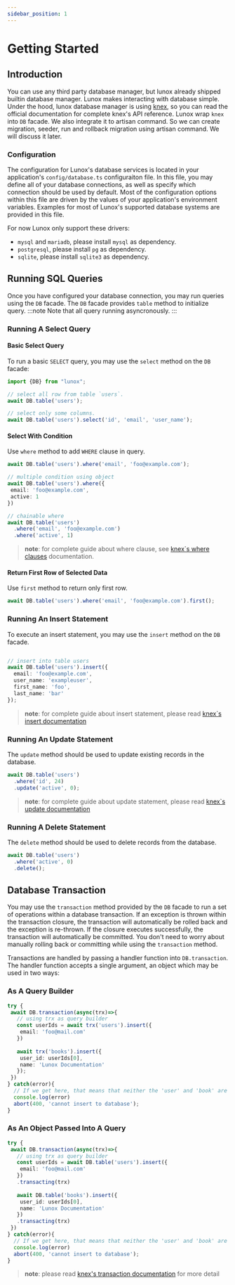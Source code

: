 ```yaml
---
sidebar_position: 1
---
```


# Getting Started

## Introduction
You can use any third party database manager, but lunox already shipped builtin database manager. Lunox makes interacting with database simple. Under the hood, lunox database manager is using [knex](http://knexjs.org/), so you can read the official documentation for complete knex's API reference. Lunox wrap `knex` into `DB` facade. We also integrate it to artisan command. So we can create migration, seeder, run and rollback migration using artisan command. We will discuss it later.

### Configuration
The configuration for Lunox's database services is located in your application's `config/database.ts` configuraiton file. In this file, you may define all of your database connections, as well as specify which connection should be used by default. Most of the configuration options within this file are driven by the values of your application's environment variables. Examples for most of Lunox's supported database systems are provided in this file.

For now Lunox only support these drivers:
- `mysql` and `mariadb`, please install `mysql` as dependency.
- `postgresql`, please install `pg` as dependency.
- `sqlite`, please install `sqlite3` as dependency.

## Running SQL Queries
Once you have configured your database connection, you may run queries using the `DB` facade. The `DB` facade provides `table` method to initialize query. 
:::note
Note that all query running asyncronously.
:::

### Running A Select Query

#### Basic Select Query
To run a basic `SELECT` query, you may use the `select` method on the `DB` facade:
```ts
import {DB} from "lunox";

// select all row from table `users`.
await DB.table('users');

// select only some columns.
await DB.table('users').select('id', 'email', 'user_name');
```

#### Select With Condition
Use `where` method to add `WHERE` clause in query.
```ts
await DB.table('users').where('email', 'foo@example.com');

// multiple condition using object
await DB.table('users').where({
 email: 'foo@example.com',
 active: 1
})

// chainable where
await DB.table('users')
  .where('email', 'foo@example.com')
  .where('active', 1)
```

>**note**: for complete guide about where clause, see [knex`s where clauses](https://knexjs.org/guide/query-builder.html#where-clauses) documentation.

#### Return First Row of Selected Data
Use `first` method to return only first row.
```ts
await DB.table('users').where('email', 'foo@example.com').first();
```

### Running An Insert Statement
To execute an insert statement, you may use the `insert` method on the `DB` facade.
```ts

// insert into table users
await DB.table('users').insert({
  email: 'foo@example.com',
  user_name: 'exampleuser',
  first_name: 'foo',
  last_name: 'bar'
});
```
>**note**: for complete guide about insert statement, please read [knex`s insert documentation](https://knexjs.org/guide/query-builder.html#insert)

### Running An Update Statement
The `update` method should be used to update existing records in the database.
```ts
await DB.table('users')
  .where('id', 24)
  .update('active', 0);
```

>**note**: for complete guide about update statement, please read [knex`s update documentation](https://knexjs.org/guide/query-builder.html#update)

### Running A Delete Statement
The `delete` method should be used to delete records from the database.
```ts
await DB.table('users')
  .where('active', 0)
  .delete();
```

## Database Transaction
You may use the `transaction` method provided by the `DB` facade to run a set of operations within a database transaction. If an exception is thrown within the transaction closure, the transaction will automatically be rolled back and the exception is re-thrown. If the closure executes successfully, the transaction will automatically be committed. You don't need to worry about manually rolling back or committing while using the `transaction` method.

Transactions are handled by passing a handler function into `DB.transaction`. The handler function accepts a single argument, an object which may be used in two ways:
### As A Query Builder
```ts
try {
 await DB.transaction(async(trx)=>{
   // using trx as query builder
   const userIds = await trx('users').insert({
    email: 'foo@mail.com'
   })
 
   await trx('books').insert({
    user_id: userIds[0],
    name: 'Lunox Documentation'
   });
 })
} catch(error){
  // If we get here, that means that neither the 'user' and 'book' are inserted,
  console.log(error)
  abort(400, 'cannot insert to database');
}
```
### As An Object Passed Into A Query
```ts
try {
 await DB.transaction(async(trx)=>{
   // using trx as query builder
   const userIds = await DB.table('users').insert({
    email: 'foo@mail.com'
   })
   .transacting(trx)
 
   await DB.table('books').insert({
    user_id: userIds[0],
    name: 'Lunox Documentation'
   })
   .transacting(trx)
 })
} catch(error){
  // If we get here, that means that neither the 'user' and 'book' are inserted,
  console.log(error)
  abort(400, 'cannot insert to database');
}
```
>**note**: please read [knex's transaction documentation](https://knexjs.org/guide/transactions.html) for more detail